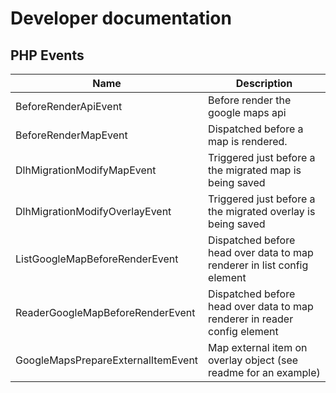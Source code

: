 # Developer documentation

## PHP Events

| Name                               | Description                                                               |
|------------------------------------|---------------------------------------------------------------------------|
| BeforeRenderApiEvent               | Before render the google maps api                                         |
| BeforeRenderMapEvent               | Dispatched before a map is rendered.                                      |
| DlhMigrationModifyMapEvent         | Triggered just before a the migrated map is being saved                   |
| DlhMigrationModifyOverlayEvent     | Triggered just before a the migrated overlay is being saved               |
| ListGoogleMapBeforeRenderEvent     | Dispatched before head over data to map renderer in list config element   |
| ReaderGoogleMapBeforeRenderEvent   | Dispatched before head over data to map renderer in reader config element |
| GoogleMapsPrepareExternalItemEvent | Map external item on overlay object (see readme for an example)           |